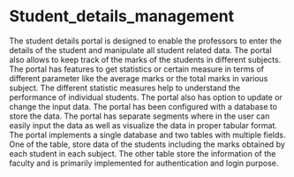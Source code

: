 # Student_details_management
The student details portal is designed to enable the professors to enter the details of the student and manipulate all student related data. The portal also allows to keep track of the marks of the students in different subjects. The portal has features to get statistics or certain measure in terms of different parameter like the average marks or the total marks in various subject. The different statistic measures help to understand the performance of individual students. The portal also has option to update or change the input data.
The portal has been configured with a database to store the data. The portal has separate segments where in the user can easily input the data as well as visualize the data in proper tabular format.
The portal implements a single database and two tables with multiple fields. One of the table, store data of the students including the marks obtained by each student in each subject. The other table store the information of the faculty and is primarily implemented for authentication and login purpose.
